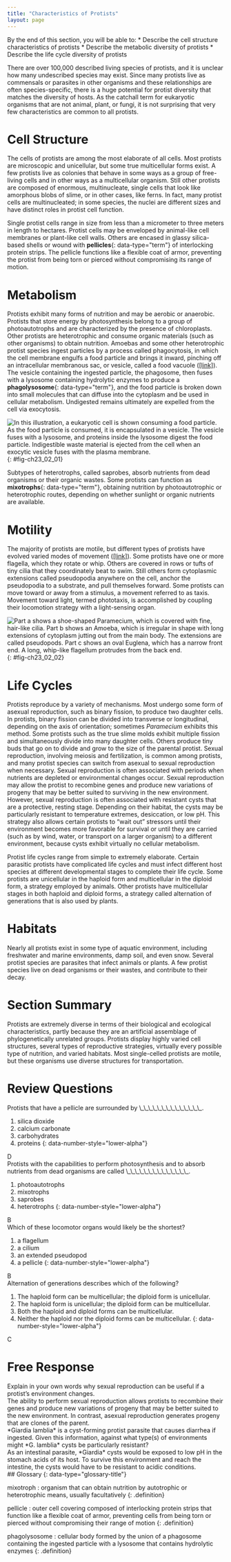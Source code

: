 ```yaml
---
title: "Characteristics of Protists"
layout: page
---
```



<div data-type="abstract" markdown="1">
By the end of this section, you will be able to:
* Describe the cell structure characteristics of protists
* Describe the metabolic diversity of protists
* Describe the life cycle diversity of protists

</div>

There are over 100,000 described living species of protists, and it is unclear how many undescribed species may exist. Since many protists live as commensals or parasites in other organisms and these relationships are often species-specific, there is a huge potential for protist diversity that matches the diversity of hosts. As the catchall term for eukaryotic organisms that are not animal, plant, or fungi, it is not surprising that very few characteristics are common to all protists.

# Cell Structure

The cells of protists are among the most elaborate of all cells. Most protists are microscopic and unicellular, but some true multicellular forms exist. A few protists live as colonies that behave in some ways as a group of free-living cells and in other ways as a multicellular organism. Still other protists are composed of enormous, multinucleate, single cells that look like amorphous blobs of slime, or in other cases, like ferns. In fact, many protist cells are multinucleated; in some species, the nuclei are different sizes and have distinct roles in protist cell function.

Single protist cells range in size from less than a micrometer to three meters in length to hectares. Protist cells may be enveloped by animal-like cell membranes or plant-like cell walls. Others are encased in glassy silica-based shells or wound with **pellicles**{: data-type="term"} of interlocking protein strips. The pellicle functions like a flexible coat of armor, preventing the protist from being torn or pierced without compromising its range of motion.

# Metabolism

Protists exhibit many forms of nutrition and may be aerobic or anaerobic. Protists that store energy by photosynthesis belong to a group of photoautotrophs and are characterized by the presence of chloroplasts. Other protists are heterotrophic and consume organic materials (such as other organisms) to obtain nutrition. Amoebas and some other heterotrophic protist species ingest particles by a process called phagocytosis, in which the cell membrane engulfs a food particle and brings it inward, pinching off an intracellular membranous sac, or vesicle, called a food vacuole ([\[link\]](#fig-ch23_02_01)). The vesicle containing the ingested particle, the phagosome, then fuses with a lysosome containing hydrolytic enzymes to produce a **phagolysosome**{: data-type="term"}, and the food particle is broken down into small molecules that can diffuse into the cytoplasm and be used in cellular metabolism. Undigested remains ultimately are expelled from the cell via exocytosis.

![In this illustration, a eukaryotic cell is shown consuming a food particle. As the food particle is consumed, it is encapsulated in a vesicle. The vesicle fuses with a lysosome, and proteins inside the lysosome digest the food particle. Indigestible waste material is ejected from the cell when an exocytic vesicle fuses with the plasma membrane.](../resources/Figure_B23_02_01.jpg "The stages of phagocytosis include the engulfment of a food particle, the digestion of the particle using hydrolytic enzymes contained within a lysosome, and the expulsion of undigested materials from the cell."){: #fig-ch23_02_01}

Subtypes of heterotrophs, called saprobes, absorb nutrients from dead organisms or their organic wastes. Some protists can function as **mixotrophs**{: data-type="term"}, obtaining nutrition by photoautotrophic or heterotrophic routes, depending on whether sunlight or organic nutrients are available.

# Motility

The majority of protists are motile, but different types of protists have evolved varied modes of movement ([\[link\]](#fig-ch23_02_02)). Some protists have one or more flagella, which they rotate or whip. Others are covered in rows or tufts of tiny cilia that they coordinately beat to swim. Still others form cytoplasmic extensions called pseudopodia anywhere on the cell, anchor the pseudopodia to a substrate, and pull themselves forward. Some protists can move toward or away from a stimulus, a movement referred to as taxis. Movement toward light, termed phototaxis, is accomplished by coupling their locomotion strategy with a light-sensing organ.

![Part a shows a shoe-shaped Paramecium, which is covered with fine, hair-like cilia. Part b shows an Amoeba, which is irregular in shape with long extensions of cytoplasm jutting out from the main body. The extensions are called pseudopods. Part c shows an oval Euglena, which has a narrow front end. A long, whip-like flagellum protrudes from the back end.](../resources/Figure_B23_02_02.jpg "Protists use various methods for transportation. (a) Paramecium waves hair-like appendages called cilia to propel itself. (b) Amoeba uses lobe-like pseudopodia to anchor itself to a solid surface and pull itself forward. (c) Euglena uses a whip-like tail called a flagellum to propel itself."){: #fig-ch23_02_02}

# Life Cycles

Protists reproduce by a variety of mechanisms. Most undergo some form of asexual reproduction, such as binary fission, to produce two daughter cells. In protists, binary fission can be divided into transverse or longitudinal, depending on the axis of orientation; sometimes *Paramecium* exhibits this method. Some protists such as the true slime molds exhibit multiple fission and simultaneously divide into many daughter cells. Others produce tiny buds that go on to divide and grow to the size of the parental protist. Sexual reproduction, involving meiosis and fertilization, is common among protists, and many protist species can switch from asexual to sexual reproduction when necessary. Sexual reproduction is often associated with periods when nutrients are depleted or environmental changes occur. Sexual reproduction may allow the protist to recombine genes and produce new variations of progeny that may be better suited to surviving in the new environment. However, sexual reproduction is often associated with resistant cysts that are a protective, resting stage. Depending on their habitat, the cysts may be particularly resistant to temperature extremes, desiccation, or low pH. This strategy also allows certain protists to “wait out” stressors until their environment becomes more favorable for survival or until they are carried (such as by wind, water, or transport on a larger organism) to a different environment, because cysts exhibit virtually no cellular metabolism.

Protist life cycles range from simple to extremely elaborate. Certain parasitic protists have complicated life cycles and must infect different host species at different developmental stages to complete their life cycle. Some protists are unicellular in the haploid form and multicellular in the diploid form, a strategy employed by animals. Other protists have multicellular stages in both haploid and diploid forms, a strategy called alternation of generations that is also used by plants.

# Habitats

Nearly all protists exist in some type of aquatic environment, including freshwater and marine environments, damp soil, and even snow. Several protist species are parasites that infect animals or plants. A few protist species live on dead organisms or their wastes, and contribute to their decay.

# Section Summary

Protists are extremely diverse in terms of their biological and ecological characteristics, partly because they are an artificial assemblage of phylogenetically unrelated groups. Protists display highly varied cell structures, several types of reproductive strategies, virtually every possible type of nutrition, and varied habitats. Most single-celled protists are motile, but these organisms use diverse structures for transportation.

# Review Questions

<div data-type="exercise" class="exercise">
<div data-type="problem" class="problem" markdown="1">
Protists that have a pellicle are surrounded by \_\_\_\_\_\_\_\_\_\_\_\_\_\_.

1.  silica dioxide
2.  calcium carbonate
3.  carbohydrates
4.  proteins
{: data-number-style="lower-alpha"}

</div>
<div data-type="solution" class="solution" markdown="1">
D

</div>
</div>

<div data-type="exercise" class="exercise">
<div data-type="problem" class="problem" markdown="1">
Protists with the capabilities to perform photosynthesis and to absorb nutrients from dead organisms are called \_\_\_\_\_\_\_\_\_\_\_\_\_\_.

1.  photoautotrophs
2.  mixotrophs
3.  saprobes
4.  heterotrophs
{: data-number-style="lower-alpha"}

</div>
<div data-type="solution" class="solution" markdown="1">
B

</div>
</div>

<div data-type="exercise" class="exercise">
<div data-type="problem" class="problem" markdown="1">
Which of these locomotor organs would likely be the shortest?

1.  a flagellum
2.  a cilium
3.  an extended pseudopod
4.  a pellicle
{: data-number-style="lower-alpha"}

</div>
<div data-type="solution" class="solution" markdown="1">
B

</div>
</div>

<div data-type="exercise" class="exercise">
<div data-type="problem" class="problem" markdown="1">
Alternation of generations describes which of the following?

1.  The haploid form can be multicellular; the diploid form is unicellular.
2.  The haploid form is unicellular; the diploid form can be multicellular.
3.  Both the haploid and diploid forms can be multicellular.
4.  Neither the haploid nor the diploid forms can be multicellular.
{: data-number-style="lower-alpha"}

</div>
<div data-type="solution" class="solution" markdown="1">
C

</div>
</div>

# Free Response

<div data-type="exercise" class="exercise">
<div data-type="problem" class="problem" markdown="1">
Explain in your own words why sexual reproduction can be useful if a protist’s environment changes.

</div>
<div data-type="solution" class="solution" markdown="1">
The ability to perform sexual reproduction allows protists to recombine their genes and produce new variations of progeny that may be better suited to the new environment. In contrast, asexual reproduction generates progeny that are clones of the parent.

</div>
</div>

<div data-type="exercise" class="exercise">
<div data-type="problem" class="problem" markdown="1">
*Giardia lamblia* is a cyst-forming protist parasite that causes diarrhea if ingested. Given this information, against what type(s) of environments might *G. lamblia* cysts be particularly resistant?

</div>
<div data-type="solution" class="solution" markdown="1">
As an intestinal parasite, *Giardia* cysts would be exposed to low pH in the stomach acids of its host. To survive this environment and reach the intestine, the cysts would have to be resistant to acidic conditions.

</div>
</div>

<div data-type="glossary" markdown="1">
## Glossary
{: data-type="glossary-title"}

mixotroph
: organism that can obtain nutrition by autotrophic or heterotrophic means, usually facultatively
{: .definition}

pellicle
: outer cell covering composed of interlocking protein strips that function like a flexible coat of armor, preventing cells from being torn or pierced without compromising their range of motion
{: .definition}

phagolysosome
: cellular body formed by the union of a phagosome containing the ingested particle with a lysosome that contains hydrolytic enzymes
{: .definition}

</div>

